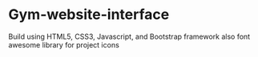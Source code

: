 # Gym-website-interface
Build using HTML5, CSS3, Javascript, and Bootstrap framework 
also font awesome library for project icons
